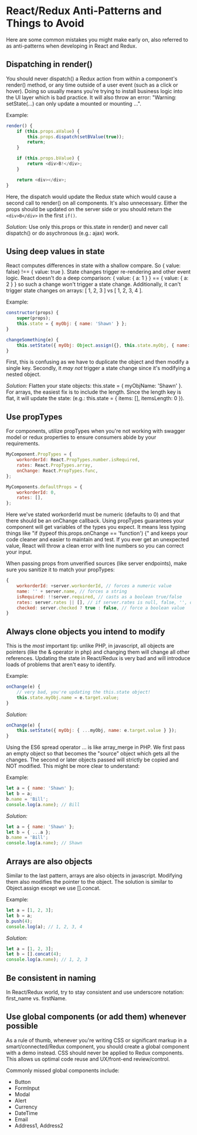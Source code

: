 React/Redux Anti-Patterns and Things to Avoid
=============================================
Here are some common mistakes you might make early on, also referred to as anti-patterns when developing in React and Redux.

Dispatching in render()
-----------------------
You should never dispatch() a Redux action from within a component's render() method, or any time outside of a user event (such as a click or hover). Doing so usually means you're trying to install business logic into the UI layer which is bad practice. It will also throw an error: "Warning: setState(...) can only update a mounted or mounting ...".

Example:
````js
render() {
    if (this.props.aValue) {
        this.props.dispatch(setBValue(true));
        return;
    }

    if (this.props.bValue) {
        return <div>B!</div>;
    }

    return <div></div>;
}
````
Here, the dispatch would update the Redux state which would cause a second call to render() on all components. It's also unnecessary. Either the props should be updated on the server side or you should return the `<div>B</div>` in the first `if()`.

*Solution:* Use only this.props or this.state in render() and never call dispatch() or do asychronous (e.g.: ajax) work.

Using deep values in state
--------------------------
React computes differences in state with a shallow compare. So { value: false} !== { value: true }. State changes trigger re-rendering and other event logic. React doesn't do a deep comparison: { value: { a: 1 } } == { value: { a: 2 } } so such a change won't trigger a state change. Additionally, it can't trigger state changes on arrays: [ 1, 2, 3 ] vs [ 1, 2, 3, 4 ].

Example:
````js
constructor(props) {
    super(props);
    this.state = { myObj: { name: 'Shawn' } };
}

changeSomething(e) {
    this.setState({ myObj: Object.assign({}, this.state.myObj, { name: e.target.value }) });
}
````
First, this is confusing as we have to duplicate the object and then modify a single key. Secondly, it *may not* trigger a state change since it's modifying a nested object. 

*Solution:* Flatten your state objects: this.state = { myObjName: 'Shawn' }. For arrays, the easiest fix is to include the length. Since the length key is flat, it will update the state: (e.g.: this.state = { items: [], itemsLength: 0 }).

Use propTypes
-------------
For components, utilize propTypes when you're not working with swagger model or redux properties to ensure consumers abide by your requirements.
````js
MyComponent.PropTypes = {
    workorderId: React.PropTypes.number.isRequired,
    rates: React.PropTypes.array,
    onChange: React.PropTypes.func,
};

MyComponents.defaultProps = {
    workorderId: 0,
    rates: [],
};
````
Here we've stated workorderId must be numeric (defaults to 0) and that there should be an onChange callback. Using propTypes guarantees your component will get variables of the types you expect. It means less typing things like "if (typeof this.props.onChange == 'function') {" and keeps your code cleaner and easier to maintain and test. If you ever get an unexpected value, React will throw a clean error with line numbers so you can correct your input.

When passing props from unverified sources (like server endpoints), make sure you sanitize it to match your propTypes:
````js
{
    workorderId: +server.workorderId, // forces a numeric value
    name: '' + server.name, // forces a string
    isRequired: !!server.required, // casts as a boolean true/false
    rates: server.rates || [], // if server.rates is null, false, '', or 0 then use an empty array
    checked: server.checked ? true : false, // force a boolean value
}
````

Always clone objects you intend to modify
-----------------------------------------
This is the *most* important tip: unlike PHP, in javascript, all objects are pointers (like the & operator in php) and changing them will change all other references. Updating the state in React/Redux is very bad and will introduce loads of problems that aren't easy to identify.

Example:
````js
onChange(e) {
    // very bad, you're updating the this.state object!
    this.state.myObj.name = e.target.value;
}
````

*Solution:*
````js
onChange(e) {
    this.setState({ myObj: { ...myObj, name: e.target.value } });
}
````
Using the ES6 spread operator ... is like array_merge in PHP. We first pass an empty object so that becomes the "source" object which gets all the changes. The second or later objects passed will strictly be copied and NOT modified. This might be more clear to understand:

Example:
````js
let a = { name: 'Shawn' };
let b = a;
b.name = 'Bill';
console.log(a.name); // Bill
````

*Solution:*
````js
let a = { name: 'Shawn' };
let b = { ...a };
b.name = 'Bill';
console.log(a.name); // Shawn
````

Arrays are also objects
-----------------------
Similar to the last pattern, arrays are also objects in javascript. Modifying them also modifies the pointer to the object. The solution is similar to Object.assign except we use [].concat.

Example:
````js
let a = [1, 2, 3];
let b = a;
b.push(4);
console.log(a); // 1, 2, 3, 4
````

*Solution:*
````js
let a = [1, 2, 3];
let b = [].concat(4);
console.log(a.name); // 1, 2, 3
````

Be consistent in naming
-----------------------
In React/Redux world, try to stay consistent and use underscore notation: first_name vs. firstName.

Use global components (or add them) whenever possible
-----------------------------------------------------
As a rule of thumb, whenever you're writing CSS or significant markup in a smart/connected/Redux component, you should create a global component with a demo instead. CSS should never be applied to Redux components. This allows us optimal code reuse and UX/front-end review/control.

Commonly missed global components include:
- Button
- FormInput
- Modal
- Alert
- Currency
- DateTime
- Email
- Address1, Address2
